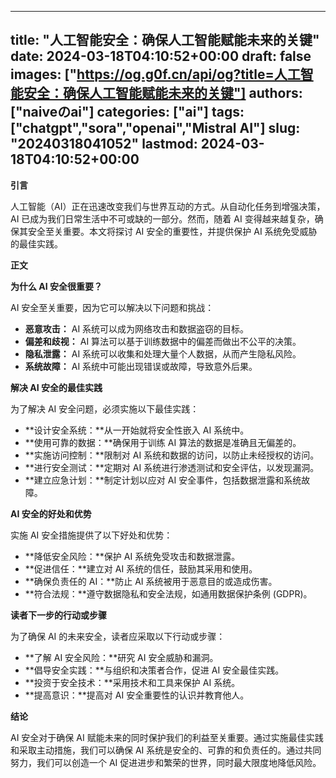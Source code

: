 
---
title: "人工智能安全：确保人工智能赋能未来的关键"
date: 2024-03-18T04:10:52+00:00
draft: false
images: ["https://og.g0f.cn/api/og?title=人工智能安全：确保人工智能赋能未来的关键"]
authors: ["naiveのai"]
categories: ["ai"]
tags: ["chatgpt","sora","openai","Mistral AI"]
slug: "20240318041052"
lastmod: 2024-03-18T04:10:52+00:00
---
**引言**

人工智能（AI）正在迅速改变我们与世界互动的方式。从自动化任务到增强决策，AI 已成为我们日常生活中不可或缺的一部分。然而，随着 AI 变得越来越复杂，确保其安全至关重要。本文将探讨 AI 安全的重要性，并提供保护 AI 系统免受威胁的最佳实践。

**正文**

**为什么 AI 安全很重要？**

AI 安全至关重要，因为它可以解决以下问题和挑战：

* **恶意攻击：** AI 系统可以成为网络攻击和数据盗窃的目标。
* **偏差和歧视：** AI 算法可以基于训练数据中的偏差而做出不公平的决策。
* **隐私泄露：** AI 系统可以收集和处理大量个人数据，从而产生隐私风险。
* **系统故障：** AI 系统中可能出现错误或故障，导致意外后果。

**解决 AI 安全的最佳实践**

为了解决 AI 安全问题，必须实施以下最佳实践：

* **设计安全系统：**从一开始就将安全性嵌入 AI 系统中。
* **使用可靠的数据：**确保用于训练 AI 算法的数据是准确且无偏差的。
* **实施访问控制：**限制对 AI 系统和数据的访问，以防止未经授权的访问。
* **进行安全测试：**定期对 AI 系统进行渗透测试和安全评估，以发现漏洞。
* **建立应急计划：**制定计划以应对 AI 安全事件，包括数据泄露和系统故障。

**AI 安全的好处和优势**

实施 AI 安全措施提供了以下好处和优势：

* **降低安全风险：**保护 AI 系统免受攻击和数据泄露。
* **促进信任：**建立对 AI 系统的信任，鼓励其采用和使用。
* **确保负责任的 AI：**防止 AI 系统被用于恶意目的或造成伤害。
* **符合法规：**遵守数据隐私和安全法规，如通用数据保护条例 (GDPR)。

**读者下一步的行动或步骤**

为了确保 AI 的未来安全，读者应采取以下行动或步骤：

* **了解 AI 安全风险：**研究 AI 安全威胁和漏洞。
* **倡导安全实践：**与组织和决策者合作，促进 AI 安全最佳实践。
* **投资于安全技术：**采用技术和工具来保护 AI 系统。
* **提高意识：**提高对 AI 安全重要性的认识并教育他人。

**结论**

AI 安全对于确保 AI 赋能未来的同时保护我们的利益至关重要。通过实施最佳实践和采取主动措施，我们可以确保 AI 系统是安全的、可靠的和负责任的。通过共同努力，我们可以创造一个 AI 促进进步和繁荣的世界，同时最大限度地降低风险。